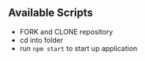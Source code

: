 ## Available Scripts

- FORK and CLONE repository
- cd into folder
- run `npm start` to start up application

